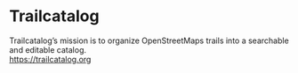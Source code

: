 # Trailcatalog

Trailcatalog’s mission is to organize OpenStreetMaps trails into a searchable and editable catalog. <br> https://trailcatalog.org

